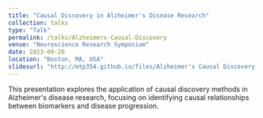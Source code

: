 ```yaml
---
title: "Causal Discovery in Alzheimer's Disease Research"
collection: talks
type: "Talk"
permalink: /talks/Alzheimers-Causal-Discovery
venue: "Neuroscience Research Symposium"
date: 2023-09-20
location: "Boston, MA, USA"
slidesurl: "http://mtp354.github.io/files/Alzheimer's Causal Discovery Project.pdf"
---
```


This presentation explores the application of causal discovery methods in Alzheimer's disease research, focusing on identifying causal relationships between biomarkers and disease progression.
